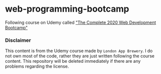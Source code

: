 # web-programming-bootcamp
Following course on Udemy called ["The Complete 2020 Web Development Bootcamp"](https://www.udemy.com/course/the-complete-web-development-bootcamp/)

### Disclaimer 
This content is from the Udemy course made by `London App Brewery`. 
I do not own most of the code, rather they are just written following the course content.
This repository will be deleted immediately if there are any problems regarding the license. 
